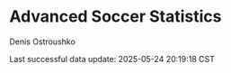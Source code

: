 # Advanced Soccer Statistics
Denis Ostroushko

<!-- gfm -->

Last successful data update: 2025-05-24 20:19:18 CST
